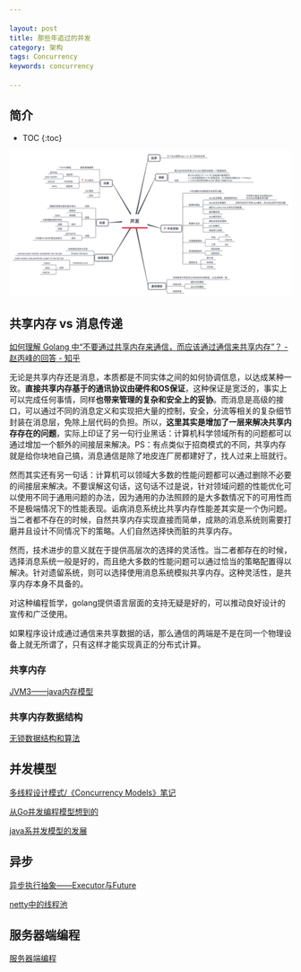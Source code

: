 ```yaml
---

layout: post
title: 那些年追过的并发
category: 架构
tags: Concurrency
keywords: concurrency

---
```


## 简介

* TOC
{:toc}


![](/public/upload/architecture/concurrency.png)



## 共享内存 vs 消息传递

[如何理解 Golang 中“不要通过共享内存来通信，而应该通过通信来共享内存”？ - 赵丙峰的回答 - 知乎](https://www.zhihu.com/question/58004055/answer/155244333)

无论是共享内存还是消息，本质都是不同实体之间的如何协调信息，以达成某种一致。**直接共享内存基于的通讯协议由硬件和OS保证**，这种保证是宽泛的，事实上可以完成任何事情，同样**也带来管理的复杂和安全上的妥协**。而消息是高级的接口，可以通过不同的消息定义和实现把大量的控制，安全，分流等相关的复杂细节封装在消息层，免除上层代码的负担。所以，**这里其实是增加了一层来解决共享内存存在的问题**，实际上印证了另一句行业黑话：计算机科学领域所有的问题都可以通过增加一个额外的间接层来解决。PS：有点类似于招商模式的不同，共享内存就是给你块地自己搞，消息通信是除了地皮连厂房都建好了，找人过来上班就行。

然而其实还有另一句话：计算机可以领域大多数的性能问题都可以通过删除不必要的间接层来解决。不要误解这句话，这句话不过是说，针对领域问题的性能优化可以使用不同于通用问题的办法，因为通用的办法照顾的是大多数情况下的可用性而不是极端情况下的性能表现。诟病消息系统比共享内存性能差其实是一个伪问题。当二者都不存在的时候，自然共享内存实现直接而简单，成熟的消息系统则需要打磨并且设计不同情况下的策略。人们自然选择快而脏的共享内存。

然而，技术进步的意义就在于提供高层次的选择的灵活性。当二者都存在的时候，选择消息系统一般是好的，而且绝大多数的性能问题可以通过恰当的策略配置得以解决。针对遗留系统，则可以选择使用消息系统模拟共享内存。这种灵活性，是共享内存本身不具备的。

对这种编程哲学，golang提供语言层面的支持无疑是好的，可以推动良好设计的宣传和广泛使用。

如果程序设计成通过通信来共享数据的话，那么通信的两端是不是在同一个物理设备上就无所谓了，只有这样才能实现真正的分布式计算。

### 共享内存

[JVM3——java内存模型](http://qiankunli.github.io/2017/05/02/java_memory_model.html)

### 共享内存数据结构

[无锁数据结构和算法](http://qiankunli.github.io/2018/10/15/lock_free.html)

## 并发模型

[多线程设计模式/《Concurrency Models》笔记](http://qiankunli.github.io/2015/06/19/Threads_Pattern.html)

[从Go并发编程模型想到的](http://qiankunli.github.io/2017/02/04/go_concurrence.html)

[java系并发模型的发展](http://qiankunli.github.io/2017/09/05/akka.html)

## 异步

[异步执行抽象——Executor与Future](http://qiankunli.github.io/2016/07/08/executor_future.html)

[netty中的线程池](http://qiankunli.github.io/2019/06/28/netty_executor.html)

## 服务器端编程

[服务器端编程](http://qiankunli.github.io/2019/04/27/server_side_development.html)